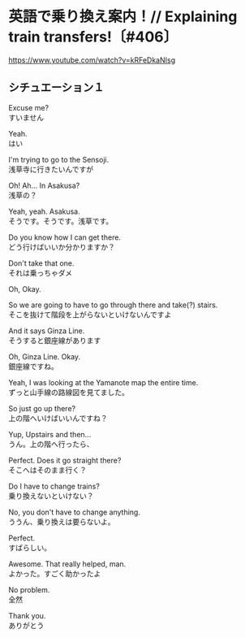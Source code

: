 # 英語で乗り換え案内！// Explaining train transfers!〔#406〕

https://www.youtube.com/watch?v=kRFeDkaNIsg

## シチュエーション１

Excuse me?  
すいません

Yeah.  
はい

I'm trying to go to the Sensoji.  
浅草寺に行きたいんですが

Oh! Ah... In Asakusa?  
浅草の？

Yeah, yeah. Asakusa.  
そうです。そうです。浅草です。

Do you know how I can get there.  
どう行けばいいか分かりますか？

Don't take that one.  
それは乗っちゃダメ

Oh, Okay.

So we are going to have to go through there and take(?) stairs.  
そこを抜けて階段を上がらないといけないんですよ

And it says Ginza Line.  
そうすると銀座線があります

Oh, Ginza Line. Okay.  
銀座線ですね。

Yeah, I was looking at the Yamanote map the entire time.  
ずっと山手線の路線図を見てました。

So just go up there?  
上の階へいけばいいんですね？

Yup, Upstairs and then...  
うん。上の階へ行ったら、

Perfect. Does it go straight there?  
そこへはそのまま行く？

Do I have to change trains?  
乗り換えないといけない？

No, you don't have to change anything.  
ううん、乗り換えは要らないよ。

Perfect.  
すばらしい。

Awesome. That really helped, man.  
よかった。すごく助かったよ

No problem.  
全然

Thank you.  
ありがとう
